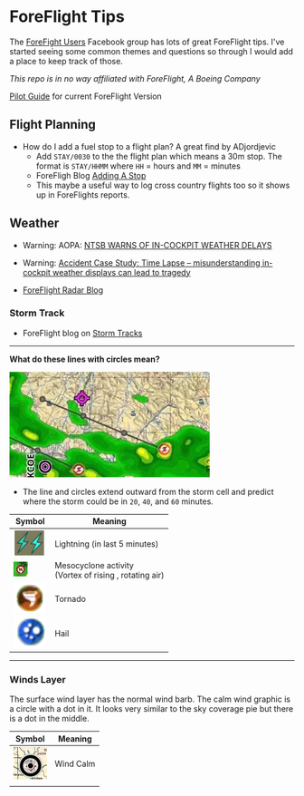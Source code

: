 # ForeFlight Tips

The [ForeFight Users](https://www.facebook.com/groups/2036312003337297/) Facebook group has lots of great ForeFlight tips. I've started seeing some common themes and questions so through I would add a place to keep track of those.

<i>This repo is in no way affiliated with ForeFlight, A Boeing Company</i>


[Pilot Guide](http://cloudfront.foreflight.com/docs/ff/12.4/v12.4%20-%20foreflight%20mobile%20pilot%20guide%20optimized.pdf) for current ForeFlight Version


## Flight Planning

* How do I add a fuel stop to a flight plan? A great find by ADjordjevic
	* Add `STAY/0030` to the the flight plan which means a 30m stop. The format is `STAY/HHMM` where `HH` = hours and `MM` = minutes
	* ForeFligh Blog [Adding A Stop](https://support.foreflight.com/hc/en-us/articles/360034183613-How-do-I-file-a-STAY-at-a-waypoint-within-my-flight-plan-in-Europe-?mobile_site=true&fbclid=IwAR0p6MjLbacYL6xXIqyhKbEzviUMON19Irgr8y6bqXF6hicteYiP3glnZpo)
	* This maybe a useful way to log cross country flights too so it shows up in ForeFlights reports.


## Weather


* Warning: AOPA: [NTSB WARNS OF IN-COCKPIT WEATHER DELAYS](https://www.aopa.org/news-and-media/all-news/2012/june/25/ntsb-warns-of-in-cockpit-weather-delays)
* Warning: [Accident Case Study: Time Lapse – misunderstanding in-cockpit weather displays can lead to tragedy](https://www.youtube.com/watch?v=83uvKWJS2os)


* [ForeFlight Radar Blog](https://blog.foreflight.com/2016/07/14/new-radar-layer-updates/?fbclid=IwAR09Divh5TJyqiDU-J6hMPeycPVYY-5QcQVaA7nDU4AHSZN4ZXRNmluZYMk)


### Storm Track

* ForeFlight blog on [Storm Tracks](https://blog.foreflight.com/2012/07/16/storm-tracks-now-available/)


___

**What do these lines with circles mean?**

![store track](images/storm_track.jpg)

* The line and circles extend outward from the storm cell and predict where the storm could be in `20`, `40`, and `60` minutes.
	
| Symbol | Meaning |
|---|---|
| ![Lightning](images/lightning.png) | Lightning (in last 5 minutes) |
|![noted tstorm](images/mesocyclone.png) | Mesocyclone activity<br>(Vortex of rising , rotating air) | 
| ![Tornado](images/tornado.png) | Tornado|
| ![Hail](images/hail.png)  | Hail |
	
___

### Winds Layer

The surface wind layer has the normal wind barb. The calm wind graphic is a circle with a dot in it. It looks very similar to the sky coverage pie but there is a dot in the middle.

| Symbol | Meaning |
|---|---|
| ![calm](images/wind_calm.png) | Wind Calm |
| | |

